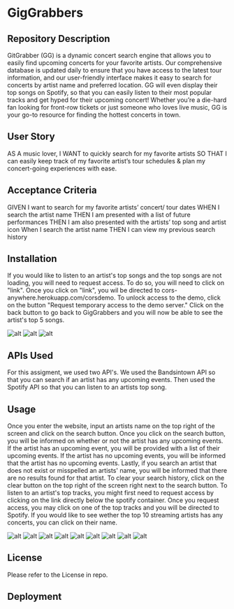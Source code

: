 # GigGrabbers

## Repository Description

GitGrabber (GG) is a dynamic concert search engine that allows you to easily find upcoming concerts for your favorite artists. Our comprehensive database is updated daily to ensure that you have access to the latest tour information, and our user-friendly interface makes it easy to search for concerts by artist name and preferred location. GG will even display their top songs on Spotify, so that you can easily listen to their most popular tracks and get hyped for their upcoming concert! Whether you’re a die-hard fan looking for front-row tickets or just someone who loves live music, GG is your go-to resource for finding the hottest concerts in town. 

## User Story

AS A music lover,
I WANT to quickly search for my favorite artists 
SO THAT I can easily keep track of my favorite artist’s tour schedules & plan my concert-going experiences with ease.

## Acceptance Criteria

GIVEN I want to search for my favorite artists’ concert/ tour dates
WHEN I search the artist name
THEN I am presented with a list of future performances 
THEN I am also presented with the artists’ top song and artist icon
When I search the artist name
THEN I can view my previous search history


## Installation

If you would like to listen to an artist's top songs and the top songs are not loading, you will need to request access. To do so, you will need to click on "link". Once you click on "link", you wil be directed to cors-anywhere.herokuapp.com/corsdemo. To unlock access to the demo, click on the button "Request temporary access to the demo server." Click on the back button to go back to GigGrabbers and you will now be able to see the artist's top 5 songs. 

![alt](/assets/Screenshots/back-button.png)
![alt](/assets/Screenshots/7.png)
![alt](/assets/Screenshots/Access-button.png)

## APIs Used 

For this assigment, we used two API's. We used the Bandsintown API so that you can search if an artist has any upcoming events. Then used the Spotify API so that you can listen to an artists top song.  



## Usage

Once you enter the website, input an artists name on the top right of the screen and click on the search button. Once you click on the search button, you will be informed on whether or not the artist has any upcoming events. If the artist has an upcoming event, you will be provided with a list of their upcoming events. If the artist has no upcoming events, you will be informed that the artist has no upcoming events. Lastly, if you search an artist that does not exist or misspelled an artists' name, you will be informed that there are no results found for that artist. To clear your search history, click on the clear button on the top right of the screen right next to the search button. To listen to an artist's top tracks, you might first need to request access by clicking on the link directly below the spotify container. Once you request access, you may click on one of the top tracks and you will be directed to Spotify. If you would like to see wether the top 10 streaming artists has any concerts, you can click on their name. 

![alt](./assets/Screenshots/1.png)
![alt](./assets/Screenshots/2.png)
![alt](./assets/Screenshots/3.png)
![alt](/assets/Screenshots/4.png)
![alt](./assets/Screenshots/5.png)
![alt](./assets/Screenshots/6.png)
![alt](/assets/Screenshots/7.png)
![alt](./assets/Screenshots/8.png)
![alt](/assets/Screenshots/9.png)

## License

Please refer to the License in repo.

## Deployment